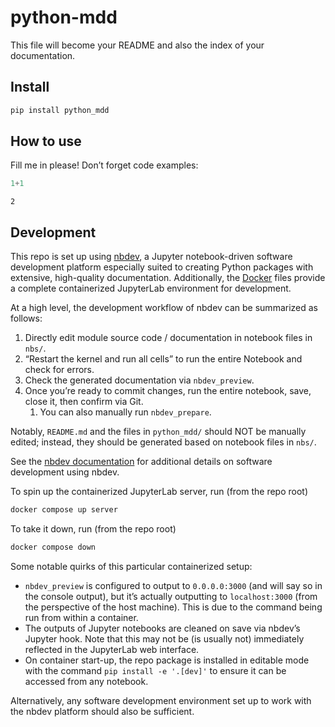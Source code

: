 # python-mdd


<!-- WARNING: THIS FILE WAS AUTOGENERATED! DO NOT EDIT! -->

This file will become your README and also the index of your
documentation.

## Install

``` sh
pip install python_mdd
```

## How to use

Fill me in please! Don’t forget code examples:

``` python
1+1
```

    2

## Development

This repo is set up using [nbdev](https://nbdev.fast.ai/), a Jupyter
notebook-driven software development platform especially suited to
creating Python packages with extensive, high-quality documentation.
Additionally, the [Docker](https://docs.docker.com/manuals/) files
provide a complete containerized JupyterLab environment for development.

At a high level, the development workflow of nbdev can be summarized as
follows:

1.  Directly edit module source code / documentation in notebook files
    in `nbs/`.
2.  “Restart the kernel and run all cells” to run the entire Notebook
    and check for errors.
3.  Check the generated documentation via `nbdev_preview`.
4.  Once you’re ready to commit changes, run the entire notebook, save,
    close it, then confirm via Git.
    1.  You can also manually run `nbdev_prepare`.

Notably, `README.md` and the files in `python_mdd/` should NOT be
manually edited; instead, they should be generated based on notebook
files in `nbs/`.

See the [nbdev documentation](https://nbdev.fast.ai/tutorials/) for
additional details on software development using nbdev.

To spin up the containerized JupyterLab server, run (from the repo root)

``` sh
docker compose up server
```

To take it down, run (from the repo root)

``` sh
docker compose down
```

Some notable quirks of this particular containerized setup:

- `nbdev_preview` is configured to output to `0.0.0.0:3000` (and will
  say so in the console output), but it’s actually outputting to
  `localhost:3000` (from the perspective of the host machine). This is
  due to the command being run from within a container.
- The outputs of Jupyter notebooks are cleaned on save via nbdev’s
  Jupyter hook. Note that this may not be (is usually not) immediately
  reflected in the JupyterLab web interface.
- On container start-up, the repo package is installed in editable mode
  with the command `pip install -e '.[dev]'` to ensure it can be
  accessed from any notebook.

Alternatively, any software development environment set up to work with
the nbdev platform should also be sufficient.
